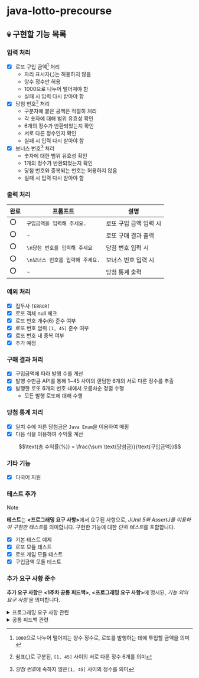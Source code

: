 # java-lotto-precourse

## :skull: 구현할 기능 목록

### 입력 처리

- [x] 로또 구입 금액[^1] 처리
    - 자리 표시자(,)는 허용하지 않음
    - 양수 정수만 허용
    - 1000으로 나누어 떨어져야 함
    - 실패 시 입력 다시 받아야 함
- [x] 당첨 번호[^2] 처리
    - 구분자에 붙은 공백은 적절히 처리
    - 각 숫자에 대해 범위 유효성 확인
    - 6개의 정수가 반환되었는지 확인
    - 서로 다른 정수인지 확인
    - 실패 시 입력 다시 받아야 함
- [x] 보너스 번호[^3] 처리
    - 숫자에 대한 범위 유효성 확인
    - 1개의 정수가 반환되었는지 확인
    - 당첨 번호와 중복되는 번호는 허용하지 않음
    - 실패 시 입력 다시 받아야 함

[^1]: `1000`으로 나누어 떨어지는 양수 정수로, 로또를 발행하는 데에 투입할 금액을 의미
[^2]: 쉼표(,)로 구분된, `[1, 45]` 사이의 서로 다른 정수 6개를 의미
[^3]: *당첨 번호*에 속하지 않은`[1, 45]` 사이의 정수를 의미

### 출력 처리

| 완료  | 프롬프트                 | 설명            |
|-----|----------------------|---------------|
| :o: | `구입금액을 입력해 주세요.`     | 로또 구입 금액 입력 시 |
| :o: | -                    | 로또 구매 결과 출력   |
| :o: | `\n당첨 번호를 입력해 주세요`   | 당첨 번호 입력 시    |
| :o: | `\n보너스 번호를 입력해 주세요.` | 보너스 번호 입력 시   |
| :o: | -                    | 당첨 통계 출력      |

### 예외 처리

- [x] 접두사 `[ERROR] `
- [x] 로또 객체 null 체크
- [x] 로또 번호 개수(6) 준수 여부
- [x] 로또 번호 범위 `[1, 45]` 준수 여부
- [x] 로또 번호 내 중복 여부
- [x] 추가 예정

### 구매 결과 처리

- [x] 구입금액에 따라 발행 수를 계산
- [x] 발행 수만큼 API를 통해 1~45 사이의 랜덤한 6개의 서로 다른 정수를 추출
- [x] 발행한 로또 6개의 번호 내에서 오름차순 정렬 수행
    - 모든 발행 로또에 대해 수행

### 당첨 통계 처리

- [x] 일치 수에 따른 당첨금은 `Java Enum`을 이용하여 매핑
- [x] 다음 식을 이용하여 수익률 계산

```math
\text{총 수익률(%)} = \frac{\sum \text{당첨금}}{\text{구입금액}}
```

### 기타 기능

- [x] 다국어 지원

### 테스트 추가

> [!NOTE]
> **테스트**는 <b><프로그래밍 요구 사항></b>에서 요구된 사항으로,
> *JUnit 5와 AssertJ를 이용하여 구현한 테스트*를 의미합니다.
> 구현한 기능에 대한 *단위 테스트*를 포함합니다.

- [x] 기본 테스트 예제
- [x] 로또 모듈 테스트
- [x] 로또 게임 모듈 테스트
- [x] 구입금액 모듈 테스트

### 추가 요구 사항 준수

**추가 요구 사항**은 <b><1주차 공통 피드백></b>, <b><프로그래밍 요구 사항></b>에 명시된,
*기능 외의 요구 사항* 을 의미합니다.

<details>

<summary>프로그래밍 요구 사항 관련</summary>

- **<프로그래밍 요구 사항>** 관련
    - [x] JDK 21 사용
    - [x] `System.exit()` 호출 금지
    - 요구 사항에서 명시하지 않은 파일 및 패키지 변경 금지
    - [Java Style Guide](https://github.com/woowacourse/woowacourse-docs/blob/main/styleguide/java)
      준수
    - [x] indent depth는 2까지 허용
    - [x] 3항 연산자 금지
    - 함수 또는 메서드
        - [ ] 15라인을 초과하지 않아야 함
        - [x] 한 가지 일만 잘 하도록 구현
    - [x] `else`와 `switch` 사용 금지
    - [x] `Java Enum`을 프로그램에 적용하여 구현
    - [x] UI 컴포넌트를 제외한 범위에서 구현 기능에 대한 단위 테스트 작성
    - `camp.nextstep.edu.missionutils`에서 제공하는 API를 사용하여 입력 및 랜덤 처리
        - [x] 입력은 `Console.readLine()` 사용
        - [x] 랜덤은 `Randoms.pickUniqueNumbersInRange()` 사용
    - `Lotto` 클래스
        - [x] 제공된 `Lotto` 클래스 사용
        - [x] `numbers` 이외의 필드(인스턴트 변수) 추가 금지
        - [x] `numbers`의 접근 제어자 `private` 유지
        - [x] `Lotto` 패키지 변경 **가능**

</details>

<details>

<summary>공통 피드백 관련</summary>

- **<1주차 공통 피드백>** 관련
    - Git 관련
        - 기본적인 Git 명령어 숙지
        - Git으로 관리할 자원 고려
        - 의미 있는 커밋 메시지
        - 커밋 메시지에 이슈 또는 PR 번호 포함 금지
        - PR 생성 후 닫지 않는다(닫을 필요가 없다)
    - 디버깅 시 `sout` 말고 디버거 사용
    - 코드 작성 관련
        - 이름을 통해 의도 드러내기
        - 축약 금지
        - 코딩 컨벤션의 올바른 공백 준수
        - 의미 있는 공백 라인
        - 스페이스와 탭 중 하나만 사용
        - 의미 없는 주석 금지
        - 코드 포매팅 사용
        - Java 기본 API 적극 활용
        - 배열 대신 컬렉션(`List`, `Set`, `Map`) 사용
- **<2주차 공통 피드백>** 관련
    - README.md 관련
        - 상세히 작성
        - 기능 목록 재검토
        - 기능 목록 지속적 갱신
    - 구현 관련
        - 값을 하드 코딩하지 않음
        - 구현 순서 컨벤션 엄수(상수/클래스변수 - 인스턴스 변수 - 생성자 - 메서드)
        - 변수 이름에 자료형 사용 금지
        - 한 메서드가 한 가지 기능만 담당
    - 테스트 작성 관련
        - 테스트 작성 이유를 본인의 경험 토대로 작성
        - 처음부터 큰 단위의 테스트 만들지 않음

</details>
